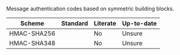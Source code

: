Message authentication codes based on symmetric building blocks.

| Scheme | Standard | Literate | Up-to-date |
| --- | --- | --- | --- |
| HMAC-SHA256 | | No | Unsure |
| HMAC-SHA348 | | No | Unsure |
